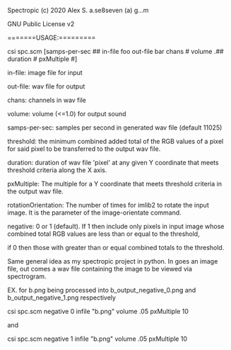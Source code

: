 Spectropic (c) 2020 Alex S. a.se8seven (a) g...m

GNU Public License v2

=======USAGE:=========

csi spc.scm [samps-per-sec ## in-file foo out-file bar chans # volume .## duration # pxMultiple #]

in-file: image file for input

out-file: wav file for output

chans: channels in wav file

volume: volume (<=1.0) for output sound

samps-per-sec: samples per second in generated wav file (default 11025)

threshold: the minimum combined added total of the RGB values of a pixel for said pixel to be transferred to the output wav file.

duration: duration of wav file 'pixel' at any given Y coordinate that meets threshold criteria along the X axis.

pxMultiple: The multiple for a Y coordinate that meets threshold criteria in the output wav file.

rotationOrientation: The number of times for imlib2 to rotate the input image. It is the parameter of the image-orientate command.

negative: 0 or 1 (default). If 1 then include only pixels in input image whose combined total RGB values are less than or equal to the threshold,

if 0 then those with greater than or equal combined totals to the threshold.






Same general idea as my spectropic project in python. In goes an image file, out comes a wav file containing the image to be viewed via spectrogram.


EX. for b.png being processed into b_output_negative_0.png and b_output_negative_1.png respectively

csi spc.scm negative 0 infile "b.png" volume .05 pxMultiple 10

and

csi spc.scm negative 1 infile "b.png" volume .05 pxMultiple 10



